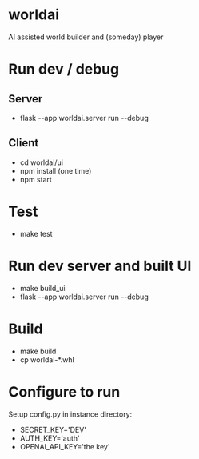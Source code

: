 # worldai
AI assisted world builder and (someday) player


# Run dev / debug
## Server
- flask --app worldai.server run --debug

## Client
- cd worldai/ui
- npm install (one time)
- npm start

# Test
- make test

# Run dev server and built UI
- make build_ui
- flask --app worldai.server run --debug


# Build
- make build
- cp worldai-*.whl <dest>

# Configure to run

Setup config.py in instance directory:

- SECRET_KEY='DEV'
- AUTH_KEY='auth'
- OPENAI_API_KEY='the key'

